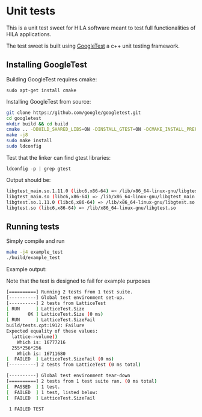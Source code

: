 # Unit tests

This is a unit test sweet for HILA software meant to test full functionalities of HILA applications.

The test sweet is built using [GoogleTest](https://google.github.io/googletest/) a c++ unit testing framework. 

## Installing GoogleTest

Building GoogleTest requires cmake:

    sudo apt-get install cmake

Installing GoogleTest from source:
```bash
git clone https://github.com/google/googletest.git
cd googletest
mkdir build && cd build
cmake .. -DBUILD_SHARED_LIBS=ON -DINSTALL_GTEST=ON -DCMAKE_INSTALL_PREFIX:PATH=/usr
make -j8
sudo make install
sudo ldconfig
```

Test that the linker can find gtest libraries:

    ldconfig -p | grep gtest

Output should be:

```bash
libgtest_main.so.1.11.0 (libc6,x86-64) => /lib/x86_64-linux-gnu/libgtest_main.so.1.11.0
libgtest_main.so (libc6,x86-64) => /lib/x86_64-linux-gnu/libgtest_main.so
libgtest.so.1.11.0 (libc6,x86-64) => /lib/x86_64-linux-gnu/libgtest.so.1.11.0
libgtest.so (libc6,x86-64) => /lib/x86_64-linux-gnu/libgtest.so
```

## Running tests

Simply compile and run

```bash
make -j4 example_test
./build/example_test
```

Example output:

Note that the test is designed to fail for example purposes

```bash
[==========] Running 2 tests from 1 test suite.
[----------] Global test environment set-up.
[----------] 2 tests from LatticeTest
[ RUN      ] LatticeTest.Size
[       OK ] LatticeTest.Size (0 ms)
[ RUN      ] LatticeTest.SizeFail
build/tests.cpt:1912: Failure
Expected equality of these values:
  lattice->volume()
    Which is: 16777216
  255*256*256
    Which is: 16711680
[  FAILED  ] LatticeTest.SizeFail (0 ms)
[----------] 2 tests from LatticeTest (0 ms total)

[----------] Global test environment tear-down
[==========] 2 tests from 1 test suite ran. (0 ms total)
[  PASSED  ] 1 test.
[  FAILED  ] 1 test, listed below:
[  FAILED  ] LatticeTest.SizeFail

 1 FAILED TEST
```